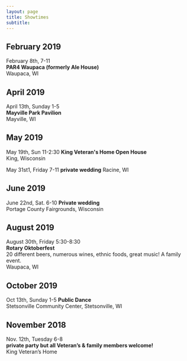 ```yaml
---
layout: page
title: Showtimes
subtitle: 
---
```


## February 2019
February 8th, 7-11  
**PAR4 Waupaca (formerly Ale House)**  
Waupaca, WI

## April 2019
April 13th, Sunday 1-5  
**Mayville Park Pavilion**  
Mayville, WI

## May 2019
May 19th, Sun 11-2:30 
**King Veteran's Home Open House**   
King, Wisconsin

May 31st1, Friday 7-11 
**private wedding**
Racine, WI

## June 2019
June 22nd, Sat.  6-10 
**Private wedding**   
Portage County Fairgrounds, Wisconsin

## August 2019
August 30th, Friday 5:30-8:30   
**Rotary Oktoberfest**  
20 different beers, numerous wines, ethnic foods, great music! A family event.  
Waupaca, WI

## October 2019
Oct 13th, Sunday 1-5 
**Public Dance**  
Stetsonville Community Center, Stetsonville, WI

## November 2018
Nov. 12th, Tuesday 6-8   
**private party but all Veteran’s & family members welcome!**  
King Veteran’s Home

